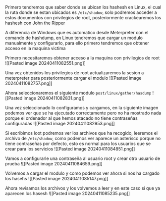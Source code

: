 
Primero tendremos que saber donde se ubican los hashesh en Linux, el cual la ruta donde se estan ubicados es `/etc/shadow`, solo podremos acceder a estos documentos con privilegios de root, posteriormente crackearemos los hashesh con John the Ripper

A diferencia de Windows que es automatico desde Meterpreter con el comando de hashdump, en Linux tendremos que cargar un modulo manualmente y configurarlo, para ello primero tendremos que obtener acceso en la maquina victima

Primero necesitaremos obtener acceso a la maquina con privilegios de root
![[Pasted image 20240411082551.png]]


Una vez obtenidos los privilegios de root actualizaremos la sesion a meterpreter para posteriormente cargar el modulo
![[Pasted image 20240411082757.png]]

Ahora seleccionaremos el siguiente modulo
`post/linux/gather/hasdump`
![[Pasted image 20240411082831.png]]

Una vez seleccionado lo configuramos y cargamos, en la siguiente imagen podemos ver que se ha ejecutado correctamente pero no ha mostrado nada porque el ordenador al que hemos atacado no tiene contraseñas configuradas
![[Pasted image 20240411082953.png]]

Si escribimos loot podremos ver los archivos que ha recogido, leeremos el archivo de `/etc/shadow`, como podemos ver aparece un asterisco porque no tiene contraseñas por defecto, esto es normal para los usuarios que se crear para los servicios
![[Pasted image 20240411084851.png]]

Vamos a configurarle una contraseña al usuario root y crear otro usuario de prueba
![[Pasted image 20240411084659.png]]


Volvemos a cargar el modulo y como podemos ver ahora si nos ha cargado los hasehs
![[Pasted image 20240411085147.png]]

Ahora revisamos los archivos y los volvemos a leer y en este caso si que ya aparecen los hasesh
![[Pasted image 20240411085235.png]]

